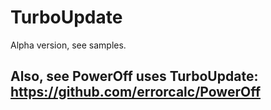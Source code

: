 # TurboUpdate


Alpha version, see samples.

## Also, see PowerOff uses TurboUpdate: https://github.com/errorcalc/PowerOff
